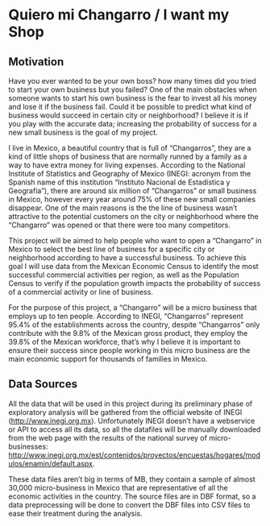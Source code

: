 # Quiero mi Changarro / I want my Shop

## Motivation
Have you ever wanted to be your own boss? how many times did you tried to start your own business but you failed? One of the main obstacles when someone wants to start his own business is the fear to invest all his money and lose it if the business fail. Could it be possible to predict what kind of business would succeed in certain city or neighborhood? I believe it is if you play with the accurate data; increasing the probability of success for a new small business is the goal of my project.

I live in Mexico, a beautiful country that is full of “Changarros”, they are a kind of little shops of business that are normally runned by a family as a way to have extra money for living expenses. According to the National Institute of Statistics and Geography of Mexico (INEGI: acronym from the Spanish name of this institution “Instituto Nacional de Estadística y Geografía”), there are around six million of “Changarros” or small business in Mexico, however every year around 75% of these new small companies disappear. One of the main reasons is the the line of business wasn’t attractive to the potential customers on the city or neighborhood where the “Changarro” was opened or that there were too many competitors.

This project will be aimed to help people who want to open a “Changarro” in Mexico to select the best line of business for a specific city or neighborhood according to have a successful business. To achieve this goal I will use data from the Mexican Economic Census to identify the most successful commercial activities per region, as well as the Population Census to verify if the population growth impacts the probability of success of a commercial activity or line of business.

For the purpose of this project, a “Changarro” will be a micro business that employs up to ten people. According to INEGI, “Changarros” represent 95.4% of the establishments across the country, despite “Changarros” only contribute with the 9.8% of the Mexican gross product, they employ the 39.8% of the Mexican workforce, that’s why I believe it is important to ensure their success since people working in this micro business are the main economic support for thousands of families in Mexico.

## Data Sources
All the data that will be used in this project during its preliminary phase of exploratory analysis will be gathered from the official website of INEGI (http://www.inegi.org.mx). Unfortunately INEGI doesn’t have a webservice or API to access all its data, so all the datafiles will be manually downloaded from the web page with the results of the national survey of micro-businesses: http://www.inegi.org.mx/est/contenidos/proyectos/encuestas/hogares/modulos/enamin/default.aspx.


These data files aren’t big in terms of MB, they contain a sample of almost 30,000 micro-business in Mexico that are representative of all the economic activities in the country. The source files are in DBF format, so a data preprocessing will be done to convert the DBF files into CSV files to ease their treatment during the analysis.
